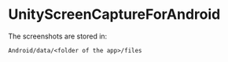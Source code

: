 # UnityScreenCaptureForAndroid

The screenshots are stored in:

```
Android/data/<folder of the app>/files
```

